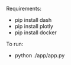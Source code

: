 Requirements:

- pip install dash
- pip install plotly
- pip install docker

To run:

- python ./app/app.py
